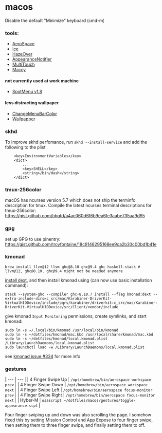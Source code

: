 # macos

Disable the default "Minimize" keyboard (cmd-m)

### tools:

- [AeroSpace](https://github.com/nikitabobko/Aerospace)
- [Ice](https://github.com/jordanbaird/Ice)
- [HazeOver](https://hazeover.com/)
- [AppearanceNotifier](https://github.com/jesse-c/AppearanceNotifier)
- [MultiTouch](https://multitouch.app/)
- [Maccy](https://maccy.app/)

#### not currently used at work machine

- [SpotMenu v1.8](https://github.com/kmikiy/SpotMenu)

#### less distracting wallpaper

- [ChangeMenuBarColor](https://github.com/igorkulman/ChangeMenuBarColor)
- [Wallpapper](https://github.com/mczachurski/wallpapper)


### skhd

To improve skhd perfomance, run `skhd --install-service` and add the following
to the plist
```
    <key>EnvironmentVariables</key>
    <dict>
        ...
        <key>SHELL</key>
        <string>/bin/dash</string>
    </dict>
```

### tmux-256color

macOS has ncurses version 5.7 which does not ship the terminfo description for tmux. Compile the latest ncurses terminal descriptions for tmux-256color: https://gist.github.com/bbqtd/a4ac060d6f6b9ea6fe3aabe735aa9d95

### gpg

set up GPG to use pinentry: https://gist.github.com/troyfontaine/18c9146295168ee9ca2b30c00bd1b41e

### kmonad

```
brew install llvm@12 llvm ghc@8.10 ghc@9.4 ghc haskell-stack # llvm@12, ghc@8.10, ghc@9.4 might not be needed anymore
```

[install dext](https://github.com/kmonad/kmonad/blob/master/doc/installation.md#installing-the-dext), and then install kmonad using (can now use basic installation command):

```
stack --system-ghc --compiler ghc-8.10.7 install --flag kmonad:dext --extra-include-dirs=c_src/mac/Karabiner-DriverKit-VirtualHIDDevice/include/pqrs/karabiner/driverkit:c_src/mac/Karabiner-DriverKit-VirtualHIDDevice/src/Client/vendor/include
```

give kmonad `Input Monitoring` permissions, create symlinks, and start kmonad:

```
sudo ln -s ~/.local/bin/kmonad /usr/local/bin/kmonad
sudo ln -s ~/dotfiles/kmonad/mac.kbd /usr/local/share/kmonad/mac.kbd
sudo ln -s ~/dotfiles/kmonad/local.kmonad.plist /Library/LaunchDaemons/local.kmonad.plist
sudo launchctl load -w /Library/LaunchDaemons/local.kmonad.plist
```

see [kmonad issue #334](https://github.com/kmonad/kmonad/issues/334#issuecomment-1000106276) for more info

### gestures

| --- | --- |
| 4 Finger Swipe Up | `/opt/homebrew/bin/aerospace workspace prev` |
| 4 Finger Swipe Down | `/opt/homebrew/bin/aerospace workspace next` |
| 4 Finger Swipe Left | `/opt/homebrew/bin/aerospace focus-monitor prev` |
| 4 Finger Swipe Right | `/opt/homebrew/bin/aerospace focus-monitor next` |
| Hyber-M | `osascript ~/dotfiles/macos/gestures/toggle-appearance.scpt` |

Four finger swiping up and down was also scrolling the page. I somehow fixed this by setting Mission Control and App Expose to four finger swipe, then setting them to three finger swipe, and finally setting them to off.
